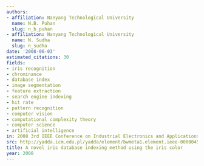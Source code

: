 ```yaml
---
authors:
- affiliation: Nanyang Technological University
  name: N.B. Puhan
  slug: n_b_puhan
- affiliation: Nanyang Technological University
  name: N. Sudha
  slug: n_sudha
date: '2008-06-03'
estimated_citations: 30
fields:
- iris recognition
- chrominance
- database index
- image segmentation
- feature extraction
- search engine indexing
- hit rate
- pattern recognition
- computer vision
- computational complexity theory
- computer science
- artificial intelligence
in: 2008 3rd IEEE Conference on Industrial Electronics and Applications
src: http://yadda.icm.edu.pl/yadda/element/bwmeta1.element.ieee-000004582847
title: A novel iris database indexing method using the iris color
year: 2008
---
```

